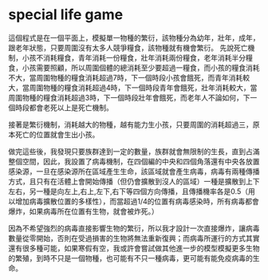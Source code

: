 # special life game
這個程式是在一個平面上，模擬單一物種的繁衍，該物種分為幼年，壯年，成年，跟老年狀態，只要周圍沒有太多人競爭糧食，該物種就有機會繁衍。
先說死亡機制，小孩不消耗糧食，青年消耗一份糧食，壯年消耗兩份糧食，老年消耗半分糧食，小孩需要照顧，所以周圍個體的總消耗至少要超過一糧食，而小孩的糧食消耗不大，當周圍物種的糧食消耗超過7時，下一個時段小孩會餓死，而青年消耗較大，當周圍物種的糧食消耗超過4時，下一個時段青年會餓死，壯年消耗較大，當周圍物種的糧食消耗超過3時，下一個時段壯年會餓死，而老年人不論如何，下一個時段都會老死以上是死亡機制。

接著是繁衍機制，消耗越大的物種，越有能力生小孩，只要周圍的消耗超過三，原本死亡的位置就會生出小孩。

做完這些後，我發現只要族群達到一定的數量，族群就會無限制的生長，直到占滿整個空間，因此，我設置了病毒機制，在四個編的中央和四個角落還有中央各放置感染源，一旦在感染源所在區域產生生命，該區域就會產生病毒，病毒有兩種傳播方式，且只有在活體上會開始傳播（但仍會擴散到沒人的區域）一種是擴散到上下左右，另一種是向左上,右上,左下,右下等四個方向傳播，且傳播機率各是0.5（用以增加病毒擴散位置的多樣性），而當超過1/4的位置有病毒感染時，所有病毒都會爆炸，如果病毒所在位置有生物，就會被炸死。）

因為不希望強烈的病毒直接影響生物的繁衍，所以我才設計一次直接爆炸，讓病毒數量從零開始，否則在受過損害的生物將無法重新復興；而病毒所運行的方式其實還有很多種可能，如果寒假有空，我或許會嘗試做其他進一步的模型模擬更多生物的繁殖，到時不只是一個物種，也可能有不只一種病毒，更可能有能免疫病毒的生命。
